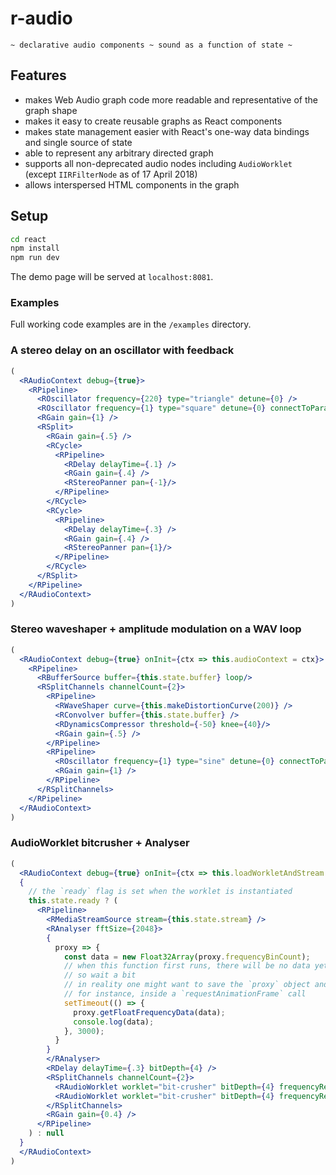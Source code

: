 # r-audio
`~ declarative audio components ~ sound as a function of state ~`

## Features
- makes Web Audio graph code more readable and representative of the graph shape
- makes it easy to create reusable graphs as React components
- makes state management easier with React's one-way data bindings and single source of state
- able to represent any arbitrary directed graph
- supports all non-deprecated audio nodes including `AudioWorklet` (except `IIRFilterNode` as of 17 April 2018)
- allows interspersed HTML components in the graph

## Setup

```bash
cd react
npm install
npm run dev
```

The demo page will be served at `localhost:8081`.

### Examples

Full working code examples are in the `/examples` directory.

### A stereo delay on an oscillator with feedback
```jsx
(
  <RAudioContext debug={true}>
    <RPipeline>
      <ROscillator frequency={220} type="triangle" detune={0} />
      <ROscillator frequency={1} type="square" detune={0} connectToParam="gain" />
      <RGain gain={1} />
      <RSplit>
        <RGain gain={.5} />
        <RCycle>
          <RPipeline>
            <RDelay delayTime={.1} />
            <RGain gain={.4} />
            <RStereoPanner pan={-1}/>
          </RPipeline>
        </RCycle>
        <RCycle>
          <RPipeline>
            <RDelay delayTime={.3} />
            <RGain gain={.4} />
            <RStereoPanner pan={1}/>
          </RPipeline>
        </RCycle>
      </RSplit>
    </RPipeline>
  </RAudioContext>
)
```

### Stereo waveshaper + amplitude modulation on a WAV loop
```jsx
(
  <RAudioContext debug={true} onInit={ctx => this.audioContext = ctx}>
    <RPipeline>
      <RBufferSource buffer={this.state.buffer} loop/>
      <RSplitChannels channelCount={2}>
        <RPipeline>
          <RWaveShaper curve={this.makeDistortionCurve(200)} />
          <RConvolver buffer={this.state.buffer} />
          <RDynamicsCompressor threshold={-50} knee={40}/>
          <RGain gain={.5} />
        </RPipeline>
        <RPipeline>
          <ROscillator frequency={1} type="sine" detune={0} connectToParam="gain" />
          <RGain gain={1} />
        </RPipeline>
      </RSplitChannels>
    </RPipeline>
  </RAudioContext>
)
```

### AudioWorklet bitcrusher + Analyser
```jsx
(
  <RAudioContext debug={true} onInit={ctx => this.loadWorkletAndStream.bind(this)(ctx)}>
  {
    // the `ready` flag is set when the worklet is instantiated
    this.state.ready ? (
      <RPipeline>
        <RMediaStreamSource stream={this.state.stream} />
        <RAnalyser fftSize={2048}>
        {
          proxy => {
            const data = new Float32Array(proxy.frequencyBinCount);
            // when this function first runs, there will be no data yet
            // so wait a bit
            // in reality one might want to save the `proxy` object and call it independently
            // for instance, inside a `requestAnimationFrame` call
            setTimeout(() => {
              proxy.getFloatFrequencyData(data);
              console.log(data);
            }, 3000);
          }
        }
        </RAnalyser>
        <RDelay delayTime={.3} bitDepth={4} />
        <RSplitChannels channelCount={2}>
          <RAudioWorklet worklet="bit-crusher" bitDepth={4} frequencyReduction={.5}/>
          <RAudioWorklet worklet="bit-crusher" bitDepth={4} frequencyReduction={.5}/>
        </RSplitChannels>
        <RGain gain={0.4} />
      </RPipeline>
    ) : null
  }
  </RAudioContext>
)
```

